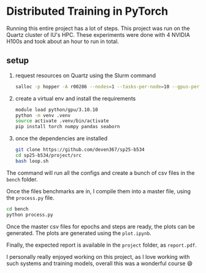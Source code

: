 # Distributed Training in PyTorch

Running this entire project has a lot of steps. This project was run on the Quartz cluster of IU's HPC. These experiments were done with 4 NVIDIA H100s and took about an hour to run in total.

## setup

1. request resources on Quartz using the Slurm command
   ```sh
   salloc -p hopper -A r00286 --nodes=1 --tasks-per-node=10 --gpus-per-node=4 --mem=64G --time=3:00:00
   ```
2. create a virtual env and install the requirements
   ```sh
   module load python/gpu/3.10.10
   python -m venv .venv
   source activate .venv/bin/activate
   pip install torch numpy pandas seaborn
   ```
3. once the dependencies are installed
   ```sh
   git clone https://github.com/deven367/sp25-b534
   cd sp25-b534/project/src
   bash loop.sh
   ```

The command will run all the configs and create a bunch of csv files in the `bench` folder.

Once the files benchmarks are in, I compile them into a master file, using the `process.py` file.

```sh
cd bench
python process.py
```

Once the master csv files for epochs and steps are ready, the plots can be generated. The plots are generated using the `plot.ipynb`.

Finally, the expected report is available in the `project` folder, as `report.pdf`.

I personally really enjoyed working on this project, as I love working with such systems and training models, overall this was a wonderful course :smile:
